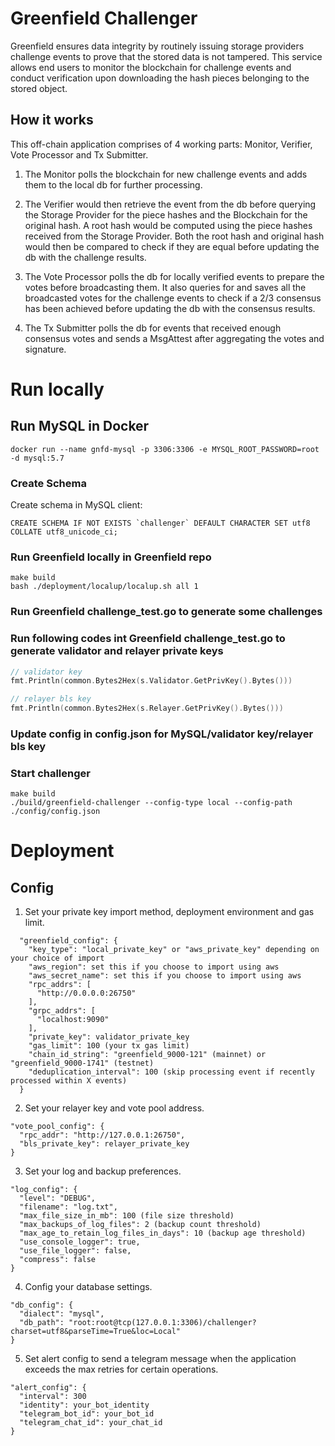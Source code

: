 # Greenfield Challenger
Greenfield ensures data integrity by routinely issuing storage providers challenge events to prove that the stored data is not tampered. This service allows end users to monitor the blockchain for challenge events and conduct verification upon downloading the hash pieces belonging to the stored object. 

## How it works
This off-chain application comprises of 4 working parts: Monitor, Verifier, Vote Processor and Tx Submitter. 
1. The Monitor polls the blockchain for new challenge events and adds them to the local db for further processing.


2. The Verifier would then retrieve the event from the db before querying the Storage Provider for the piece hashes and the Blockchain for the original hash. A root hash would be computed using the piece hashes received from the Storage Provider. Both the root hash and original hash would then be compared to check if they are equal before updating the db with the challenge results.


3. The Vote Processor polls the db for locally verified events to prepare the votes before broadcasting them. It also queries for and saves all the broadcasted votes for the challenge events to check if a 2/3 consensus has been achieved before updating the db with the consensus results.


4. The Tx Submitter polls the db for events that received enough consensus votes and sends a MsgAttest after aggregating the votes and signature. 

# Run locally

## Run MySQL in Docker

```shell
docker run --name gnfd-mysql -p 3306:3306 -e MYSQL_ROOT_PASSWORD=root -d mysql:5.7
```

### Create Schema

Create schema in MySQL client:

```shell
CREATE SCHEMA IF NOT EXISTS `challenger` DEFAULT CHARACTER SET utf8 COLLATE utf8_unicode_ci;
```

### Run Greenfield locally in Greenfield repo

```shell
make build
bash ./deployment/localup/localup.sh all 1 
```

### Run Greenfield challenge_test.go to generate some challenges

### Run following codes int Greenfield challenge_test.go to generate validator and relayer private keys

```go
// validator key
fmt.Println(common.Bytes2Hex(s.Validator.GetPrivKey().Bytes()))

// relayer bls key
fmt.Println(common.Bytes2Hex(s.Relayer.GetPrivKey().Bytes()))
```

### Update config in config.json for MySQL/validator key/relayer bls key

### Start challenger

```shell
make build
./build/greenfield-challenger --config-type local --config-path ./config/config.json
```
# Deployment

## Config
1. Set your private key import method, deployment environment and gas limit.
```
  "greenfield_config": {
    "key_type": "local_private_key" or "aws_private_key" depending on your choice of import 
    "aws_region": set this if you choose to import using aws
    "aws_secret_name": set this if you choose to import using aws
    "rpc_addrs": [
      "http://0.0.0.0:26750"
    ],
    "grpc_addrs": [
      "localhost:9090"
    ],
    "private_key": validator_private_key
    "gas_limit": 100 (your tx gas limit)
    "chain_id_string": "greenfield_9000-121" (mainnet) or "greenfield_9000-1741" (testnet)    
    "deduplication_interval": 100 (skip processing event if recently processed within X events)
  }
```

2. Set your relayer key and vote pool address. 
```
"vote_pool_config": {
  "rpc_addr": "http://127.0.0.1:26750",
  "bls_private_key": relayer_private_key 
}
```

3. Set your log and backup preferences. 
```
"log_config": {
  "level": "DEBUG",
  "filename": "log.txt",
  "max_file_size_in_mb": 100 (file size threshold)  
  "max_backups_of_log_files": 2 (backup count threshold)
  "max_age_to_retain_log_files_in_days": 10 (backup age threshold)
  "use_console_logger": true,
  "use_file_logger": false,
  "compress": false
}
```

4. Config your database settings. 
```
"db_config": {
  "dialect": "mysql",
  "db_path": "root:root@tcp(127.0.0.1:3306)/challenger?charset=utf8&parseTime=True&loc=Local"
}
```

5. Set alert config to send a telegram message when the application exceeds the max retries for certain operations. 

```
"alert_config": {
  "interval": 300
  "identity": your_bot_identity
  "telegram_bot_id": your_bot_id
  "telegram_chat_id": your_chat_id  
}
```
